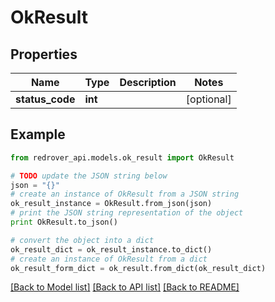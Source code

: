 # OkResult


## Properties
Name | Type | Description | Notes
------------ | ------------- | ------------- | -------------
**status_code** | **int** |  | [optional] 

## Example

```python
from redrover_api.models.ok_result import OkResult

# TODO update the JSON string below
json = "{}"
# create an instance of OkResult from a JSON string
ok_result_instance = OkResult.from_json(json)
# print the JSON string representation of the object
print OkResult.to_json()

# convert the object into a dict
ok_result_dict = ok_result_instance.to_dict()
# create an instance of OkResult from a dict
ok_result_form_dict = ok_result.from_dict(ok_result_dict)
```
[[Back to Model list]](../README.md#documentation-for-models) [[Back to API list]](../README.md#documentation-for-api-endpoints) [[Back to README]](../README.md)


